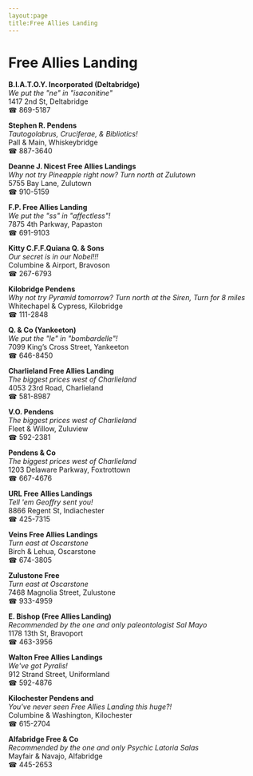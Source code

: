 ```yaml
---
layout:page
title:Free Allies Landing
---
```

# Free Allies Landing

**B.I.A.T.O.Y. Incorporated (Deltabridge)**  
_We put the "ne" in "isaconitine"_  
1417 2nd St, Deltabridge  
☎ 869-5187



**Stephen R. Pendens**  
_Tautogolabrus, Cruciferae, & Bibliotics!_  
Pall & Main, Whiskeybridge  
☎ 887-3640



**Deanne J. Nicest Free Allies Landings**  
_Why not try Pineapple right now? 
Turn north at Zulutown_  
5755 Bay Lane, Zulutown  
☎ 910-5159



**F.P. Free Allies Landing**  
_We put the "ss" in "affectless"!_  
7875 4th Parkway, Papaston  
☎ 691-9103



**Kitty C.F.F.Quiana Q. & Sons**  
_Our secret is in our Nobel!!!_  
Columbine & Airport, Bravoson  
☎ 267-6793



**Kilobridge Pendens**  
_Why not try Pyramid tomorrow? 
Turn north at the Siren, Turn for 8 miles_  
Whitechapel & Cypress, Kilobridge  
☎ 111-2848



**Q. & Co (Yankeeton)**  
_We put the "le" in "bombardelle"!_  
7099 King’s Cross Street, Yankeeton  
☎ 646-8450



**Charlieland Free Allies Landing**  
_The biggest prices west of Charlieland_  
4053 23rd Road, Charlieland  
☎ 581-8987



**V.O. Pendens**  
_The biggest prices west of Charlieland_  
Fleet & Willow, Zuluview  
☎ 592-2381



**Pendens & Co**  
_The biggest prices west of Charlieland_  
1203 Delaware Parkway, Foxtrottown  
☎ 667-4676



**URL Free Allies Landings**  
_Tell 'em Geoffry sent you!_  
8866 Regent St, Indiachester  
☎ 425-7315



**Veins Free Allies Landings**  
_Turn east at Oscarstone_  
Birch & Lehua, Oscarstone  
☎ 674-3805



**Zulustone Free**  
_Turn east at Oscarstone_  
7468 Magnolia Street, Zulustone  
☎ 933-4959



**E. Bishop (Free Allies Landing)**  
_Recommended by the one and only paleontologist Sal Mayo_  
1178 13th St, Bravoport  
☎ 463-3956



**Walton Free Allies Landings**  
_We've got Pyralis!_  
912 Strand Street, Uniformland  
☎ 592-4876



**Kilochester Pendens and**  
_You've never seen Free Allies Landing this huge?!_  
Columbine & Washington, Kilochester  
☎ 615-2704



**Alfabridge Free & Co**  
_Recommended by the one and only Psychic Latoria Salas_  
Mayfair & Navajo, Alfabridge  
☎ 445-2653



